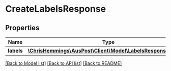 # CreateLabelsResponse

## Properties
Name | Type | Description | Notes
------------ | ------------- | ------------- | -------------
**labels** | [**\ChrisHemmings\AusPost\Client\Model\LabelsResponseLabels[]**](LabelsResponseLabels.md) |  | [optional] 

[[Back to Model list]](../README.md#documentation-for-models) [[Back to API list]](../README.md#documentation-for-api-endpoints) [[Back to README]](../README.md)


